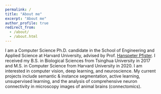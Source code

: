 ```yaml
---
permalink: /
title: "About me"
excerpt: "About me"
author_profile: true
redirect_from: 
  - /about/
  - /about.html
---
```


I am a Computer Science Ph.D. candidate in the School of Engineering and Applied Science at Harvard University, advised by Prof. [Hanspeter Pfister](https://en.wikipedia.org/wiki/Hanspeter_Pfister). I received my B.S. in Biological Sciences from Tsinghua University in 2017 and M.S. in Computer Science from Harvard University in 2020. I am interested in computer vision, deep learning, and neuroscience. My current projects include semantic & instance segmentation, active learning, unsupervised learning, and the analysis of comprehensive neuron connectivity in microscopy images of animal brains (connectomics).
